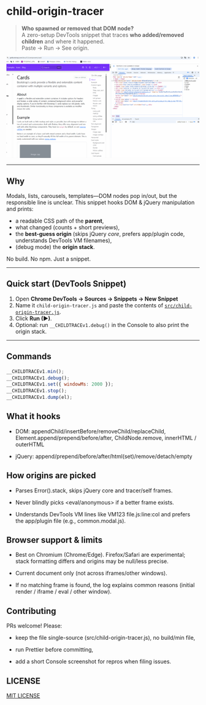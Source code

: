 # child-origin-tracer

> **Who spawned or removed that DOM node?**  
> A zero-setup DevTools snippet that traces **who added/removed children** and where it happened.  
> Paste → Run → See origin.

![demo](docs/demo-child.gif)

---

## Why
Modals, lists, carousels, templates—DOM nodes pop in/out, but the responsible line is unclear. This snippet hooks DOM & jQuery manipulation and prints:

- a readable CSS path of the **parent**,
- what changed (counts + short previews),
- the **best-guess origin** (skips jQuery *core*, prefers app/plugin code, understands DevTools VM filenames),
- (debug mode) the **origin stack**.

No build. No npm. Just a snippet.

---

## Quick start (DevTools Snippet)
1. Open **Chrome DevTools → Sources → Snippets → New Snippet**  
2. Name it `child-origin-tracer.js` and paste the contents of [`src/child-origin-tracer.js`](src/child-origin-tracer.js).  
3. Click **Run (▶)**.  
4. Optional: run `__CHILDTRACEv1.debug()` in the Console to also print the origin stack.

---

## Commands
```js
__CHILDTRACEv1.min();
__CHILDTRACEv1.debug();
__CHILDTRACEv1.set({ windowMs: 2000 });
__CHILDTRACEv1.stop();
__CHILDTRACEv1.dump(el);
```

## What it hooks

- DOM: appendChild/insertBefore/removeChild/replaceChild, Element.append/prepend/before/after, ChildNode.remove, innerHTML / outerHTML

- jQuery: append/prepend/before/after/html(set)/remove/detach/empty

## How origins are picked

- Parses Error().stack, skips jQuery core and tracer/self frames.

- Never blindly picks <eval/anonymous> if a better frame exists.

- Understands DevTools VM lines like VM123 file.js:line:col and prefers the app/plugin file (e.g., common.modal.js).

## Browser support & limits

- Best on Chromium (Chrome/Edge). Firefox/Safari are experimental; stack formatting differs and origins may be null/less precise.

- Current document only (not across iframes/other windows).

- If no matching frame is found, the log explains common reasons (initial render / iframe / eval / other window).


## Contributing
PRs welcome! Please:

- keep the file single-source (src/child-origin-tracer.js), no build/min file,

- run Prettier before committing,

- add a short Console screenshot for repros when filing issues.

## LICENSE

[MIT LICENSE](LICENSE)
